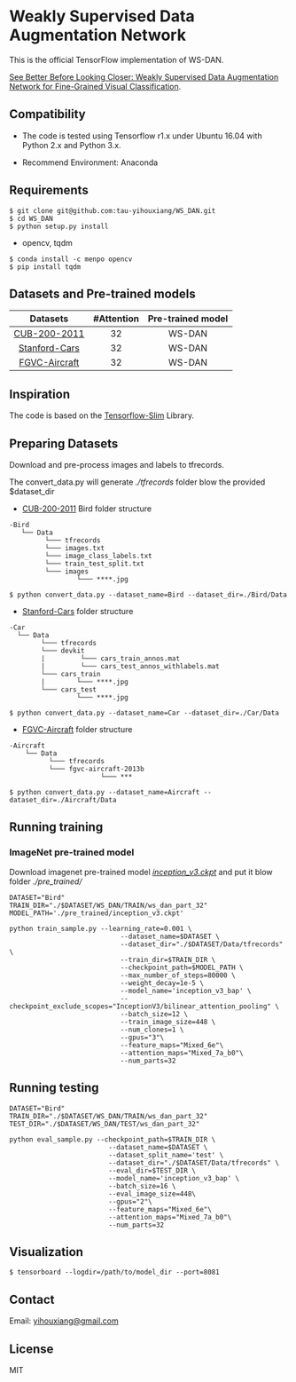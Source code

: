 # Weakly Supervised Data Augmentation Network

This is the official TensorFlow implementation of WS-DAN.

[See Better Before Looking Closer: Weakly Supervised Data Augmentation Network for Fine-Grained Visual Classification](https://arxiv.org/abs/1901.09891).

## Compatibility
* The code is tested using Tensorflow r1.x under Ubuntu 16.04 with Python 2.x and Python 3.x.

* Recommend Environment: Anaconda

## Requirements
```
$ git clone git@github.com:tau-yihouxiang/WS_DAN.git
$ cd WS_DAN
$ python setup.py install
```

* opencv, tqdm
```
$ conda install -c menpo opencv
$ pip install tqdm
```

## Datasets and Pre-trained models
|   Datasets    | #Attention | Pre-trained model |
|:-------------:|:----------:|:------------------:|
|  [CUB-200-2011](http://www.vision.caltech.edu/visipedia/CUB-200-2011.html) |     32     |      WS-DAN         |
|  [Stanford-Cars](https://ai.stanford.edu/~jkrause/cars/car_dataset.html)|     32     |      WS-DAN        |    
|  [FGVC-Aircraft](http://www.robots.ox.ac.uk/~vgg/data/fgvc-aircraft/)|     32     |      WS-DAN        |   


## Inspiration
The code is based on the [Tensorflow-Slim](https://github.com/tensorflow/models/tree/master/research/slim) Library.

## Preparing Datasets
Download and pre-process images and labels to tfrecords.

The convert_data.py will generate *./tfrecords* folder blow the provided $dataset_dir
* [CUB-200-2011](http://www.vision.caltech.edu/visipedia/CUB-200-2011.html) Bird folder structure
```
-Bird
   └── Data
         └─── tfrecords
         └─── images.txt
         └─── image_class_labels.txt
         └─── train_test_split.txt
         └─── images
                 └─── ****.jpg
```
```
$ python convert_data.py --dataset_name=Bird --dataset_dir=./Bird/Data
```

* [Stanford-Cars](https://ai.stanford.edu/~jkrause/cars/car_dataset.html) folder structure
```
-Car
  └── Data
        └─── tfrecords
        └─── devkit
        |         └─── cars_train_annos.mat
        |         └─── cars_test_annos_withlabels.mat
        └─── cars_train
        |        └─── ****.jpg
        └─── cars_test
                 └─── ****.jpg
```
```
$ python convert_data.py --dataset_name=Car --dataset_dir=./Car/Data
```

* [FGVC-Aircraft](http://www.robots.ox.ac.uk/~vgg/data/fgvc-aircraft/) folder structure
```
-Aircraft
    └── Data
          └─── tfrecords
          └─── fgvc-aircraft-2013b
                       └─── ***
```
```
$ python convert_data.py --dataset_name=Aircraft --dataset_dir=./Aircraft/Data
```

## Running training
### ImageNet pre-trained model
Download imagenet pre-trained model *[inception_v3.ckpt](http://download.tensorflow.org/models/inception_v3_2016_08_28.tar.gz)* and put it blow folder *./pre_trained/*


```
DATASET="Bird"
TRAIN_DIR="./$DATASET/WS_DAN/TRAIN/ws_dan_part_32"
MODEL_PATH='./pre_trained/inception_v3.ckpt'

python train_sample.py --learning_rate=0.001 \
                            --dataset_name=$DATASET \
                            --dataset_dir="./$DATASET/Data/tfrecords" \
                            --train_dir=$TRAIN_DIR \
                            --checkpoint_path=$MODEL_PATH \
                            --max_number_of_steps=80000 \
                            --weight_decay=1e-5 \
                            --model_name='inception_v3_bap' \
                            --checkpoint_exclude_scopes="InceptionV3/bilinear_attention_pooling" \
                            --batch_size=12 \
                            --train_image_size=448 \
                            --num_clones=1 \
                            --gpus="3"\
                            --feature_maps="Mixed_6e"\
                            --attention_maps="Mixed_7a_b0"\
                            --num_parts=32
```
## Running testing
```
DATASET="Bird"
TRAIN_DIR="./$DATASET/WS_DAN/TRAIN/ws_dan_part_32"
TEST_DIR="./$DATASET/WS_DAN/TEST/ws_dan_part_32"

python eval_sample.py --checkpoint_path=$TRAIN_DIR \
                         --dataset_name=$DATASET \
                         --dataset_split_name='test' \
                         --dataset_dir="./$DATASET/Data/tfrecords" \
                         --eval_dir=$TEST_DIR \
                         --model_name='inception_v3_bap' \
                         --batch_size=16 \
                         --eval_image_size=448\
                         --gpus="2"\
                         --feature_maps="Mixed_6e"\
                         --attention_maps="Mixed_7a_b0"\
                         --num_parts=32
```

## Visualization
```
$ tensorboard --logdir=/path/to/model_dir --port=8081
```

## Contact
Email: yihouxiang@gmail.com

## License
MIT
